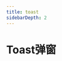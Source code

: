 ```yaml
---
title: toast
sidebarDepth: 2
---
```


# Toast弹窗

<toast-demo-1></toast-demo-1>
<toast-demo-2></toast-demo-2>
<toast-demo-3></toast-demo-3>